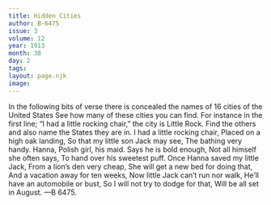 ```yaml
---
title: Hidden Cities
author: B-6475
issue: 3
volume: 12
year: 1913
month: 38
day: 2
tags:
layout: page.njk
image:
---
```

In the following bits of verse there is concealed the names of 16 cities of the United States See how many of these cities you can find. For instance in the first line;    “I had a little rocking chair,” the city is Little Rock. Find the others and also name the States they are in.    I had a little rocking chair,    Placed on a high oak landing,    So that my little son Jack may see,    The bathing very handy.    Hanna, Polish girl, his maid.    Says he is bold enough,    Not all himself she often says,    To hand over his sweetest puff.    Once Hanna saved my little Jack,    From a lion’s den very cheap,    She will get a new bed for doing that,    And a vacation away for ten weeks,    Now little Jack can’t run nor walk,    He’ll have an automobile or bust,    So I will not try to dodge for that,    Will be all set in August. —B 6475. 




